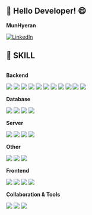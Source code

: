 ## 👋 Hello Developer! 😄

<!--
Here are some ideas to get you started:

- 🔭 I’m currently working on ...
- 🌱 I’m currently learning ...
- 👯 I’m looking to collaborate on ...
- 🤔 I’m looking for help with ...
- 💬 Ask me about ...
- 📫 How to reach me: ...
- 😄 Pronouns: ...
- ⚡ Fun fact: ...
-->


<p><strong>MunHyeran</strong></p>

[![LinkedIn](https://img.shields.io/badge/LinkedIn-%230077B5.svg?style=for-the-badge&logo=linkedin&logoColor=white)](https://www.linkedin.com/in/%ED%98%9C%EB%9E%80-%EB%AC%B8-b892882bb/)

<!--
[![Blog](https://img.shields.io/badge/MyBlog-%23FF5722.svg?style=for-the-badge&logo=tistory&logoColor=white)](https://frogcodepond.tistory.com/)
-->


## 🔨 SKILL
<div style="display:flex; flex-direction:column; align-items:flex-start;">
    <!-- Backend -->
    <p><strong>Backend</strong></p>
    <div>
        <img src="https://img.shields.io/badge/Java-E95420?style=for-the-badge&logo=openjdk&logoColor=white"> 
        <img src="https://img.shields.io/badge/Spring Boot-6DB33F?style=for-the-badge&logo=spring boot&logoColor=white">  
        <img src="https://img.shields.io/badge/Spring Security-6DB33F?style=for-the-badge&logo=Spring Security&logoColor=white">
        <img src="https://img.shields.io/badge/Hibernate-59666C?style=for-the-badge&logo=Hibernate&logoColor=white">      
        <img src="https://img.shields.io/badge/JPA-59666C?style=for-the-badge&logo=&logoColor=white">    
        <img src="https://img.shields.io/badge/junit5-25A162?style=for-the-badge&logo=junit5&logoColor=white">    
        <img src="https://img.shields.io/badge/gradle-02303A?style=for-the-badge&logo=gradle&logoColor=white">    
        <img src="https://img.shields.io/badge/maven-C71A36?style=for-the-badge&logo=apachemaven&logoColor=white">  
        <img src="https://img.shields.io/badge/mybatis-D4F4FA?style=for-the-badge&logo=mybatis&logoColor=white">
        <img src="https://img.shields.io/badge/C%23-239120?style=for-the-badge&logo=c-sharp&logoColor=white">
        <img src="https://img.shields.io/badge/dotnet-512BD4?style=for-the-badge&logo=dotnet&logoColor=white"> 
    </div>
    <!-- Database -->
    <p><strong>Database</strong></p>
    <div>
        <img src="https://img.shields.io/badge/SQL Server-239120?style=for-the-badge&logo=mssql&logoColor=white">
        <img src="https://img.shields.io/badge/oracle-F80000?style=for-the-badge&logo=oracle&logoColor=white"> 
        <img src="https://img.shields.io/badge/mysql-4479A1?style=for-the-badge&logo=mysql&logoColor=white"> 
        <img src="https://img.shields.io/badge/mariddb-4479A1?style=for-the-badge&logo=mariadb&logoColor=white">
    </div>
    <!-- Server -->
    <p><strong>Server</strong></p>
    <div>
        <img src="https://img.shields.io/badge/linux-FCC624?style=for-the-badge&logo=linux&logoColor=black"> 
        <img src="https://img.shields.io/badge/apache tomcat-F8DC75?style=for-the-badge&logo=apachetomcat&logoColor=black">
        <img src="https://img.shields.io/badge/ubuntu-E95420?style=for-the-badge&logo=ubuntu&logoColor=white">
        <img src="https://img.shields.io/badge/centos-262577?style=for-the-badge&logo=centos&logoColor=white">
    </div>
    <!-- Other -->
    <p><strong>Other</strong></p>
    <div>
        <img src="https://img.shields.io/badge/Docker-2496ED?style=for-the-badge&logo=Docker&logoColor=black"> 
        <img src="https://img.shields.io/badge/jenkins-D24939?style=for-the-badge&logo=jenkins&logoColor=black">
        <img src="https://img.shields.io/badge/git-F05032?style=for-the-badge&logo=git&logoColor=black"> 
    </div>
    <!-- Frontend -->
    <p><strong>Frontend</strong></p>
    <div>
        <img src="https://img.shields.io/badge/html5-E34F26?style=flat-square&logo=html5&logoColor=white"> 
        <img src="https://img.shields.io/badge/css-1572B6?style=flat-square&logo=css3&logoColor=white"> 
        <img src="https://img.shields.io/badge/javascript-F7DF1E?style=flat-square&logo=javascript&logoColor=black"> 
        <img src="https://img.shields.io/badge/jquery-0769AD?style=flat-square&logo=jquery&logoColor=white"> 
    </div>
    <!-- Collaboration & Tools -->
    <p><strong>Collaboration & Tools</strong></p>
    <div> 
        <img src="https://img.shields.io/badge/eclipseide-2C2255?style=for-the-badge&logo=eclipseide&logoColor=white"> 
        <img src="https://img.shields.io/badge/intellijidea-000000?style=for-the-badge&logo=intellijidea&logoColor=white"> 
        <img src="https://img.shields.io/badge/github-181717?style=for-the-badge&logo=github&logoColor=white"> 
</div><br>
</div>
